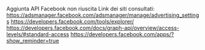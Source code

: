 Aggiunta API Facebook non riuscita
Link dei siti consultati:
https://adsmanager.facebook.com/adsmanager/manage/advertising_settings
https://developers.facebook.com/tools/explorer/
https://developers.facebook.com/docs/graph-api/overview/access-levels/#standard-access
https://developers.facebook.com/apps/?show_reminder=true